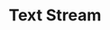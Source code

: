 ---
word: "true"

types: "word"

title: "Text Stream"

categories: ['']

tags: ['Text', 'Stream']

arabic: 'سَيَّال النص'

arexps: []

enwords: ['Text Stream']

enexps: []

arlexicons: 'س'

enlexicons: 'T'

authors: ['Ruqayya Roshdy']

translators: ['']

citations: 'مقدمة في حوسبة اللغة العربية'

sources: 'مركز الملك عبدالله بن عبدالعزيز الدولي لخدمة اللغة العربية'

slug: ""
---
